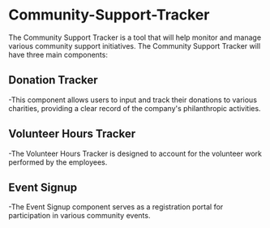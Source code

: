 # Community-Support-Tracker

The Community Support Tracker is a tool that will help monitor and manage various community support initiatives.
The Community Support Tracker will have three main components:

## Donation Tracker
  -This component allows users to input and track their donations to various charities, providing a clear record of the company's philanthropic activities.
  
## Volunteer Hours Tracker
  -The Volunteer Hours Tracker is designed to account for the volunteer work performed by the employees.
  
## Event Signup
  -The Event Signup component serves as a registration portal for participation in various community events.
